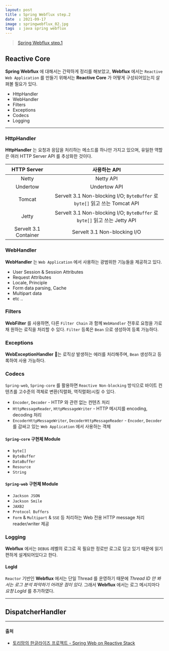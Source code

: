 ```yaml
---
layout: post
title : Spring Webflux step.2
date  : 2021-09-17
image : springwebflux_02.jpg
tags  : java spring webflux
---
```


> [Spring Webflux step.1](/2021/08/31/Spring_Webflux_01)

## Reactive Core
**Spring Webflux** 에 대해서는 간략하게 정리를 해보았고, **Webflux** 에서는 `Reactive Web Application` 를 만들기 위해서는 **Reactive Core** 가 어떻게 구성되어있는지 살펴볼 필요가 있다.

- HttpHandler
- WebHandler
- Filters
- Exceptions
- Codecs
- Logging

---

### HttpHandler
**HttpHandler** 는 요청과 응답을 처리하는 메소드를 하나만 가지고 있으며, 유일한 역할은 여러 HTTP Server API 를 추상화한 것이다.

| HTTP Server | 사용하는 API |
| :---: | :---: |
| Netty | Netty API |
| Undertow | Undertow API |
| Tomcat | Servelt 3.1 Non-blocking I/O; `ByteBuffer` 로 `byte[]` 읽고 쓰는 Tomcat API |
| Jetty | Servelt 3.1 Non-blocking I/O; `ByteBuffer` 로 `byte[]` 읽고 쓰는 Jetty API |
| Servelt 3.1 Container | Servelt 3.1 Non-blocking I/O |

### WebHandler
**WebHandler** 는 `Web Application` 에서 사용하는 광범위한 기능들을 제공하고 있다.

- User Session & Session Attributes
- Request Attributes
- Locale, Principle
- Form data parsing, Cache
- Multipart data
- etc ..

### Filters
**WebFilter** 를 사용하면, 다른 `Filter Chain` 과 함께 `WebHandler` 전후로 요청을 가로채 원하는 로직을 처리할 수 있다. `Filter` 등록은 `Bean` 으로 생성하여 등록 가능하다.

### Exceptions
**WebExceptionHandler** 는 로직상 발생하는 에러를 처리해주며, `Bean` 생성하고 등록하여 사용 가능하다.

### Codecs
`Spring-web`, `Spring-core` 를 활용하면 `Reactive Non-blocking` 방식으로 바이트 컨텐츠를 고수준의 객체로 변환(직렬화, 역직렬화)시킬 수 있다.

- `Encoder`, `Decoder` - HTTP 와 관련 없는 컨텐츠 처리
- `HttpMessageReader`, `HttpMessageWriter` - HTTP 메시지를 encoding, decoding 처리
- `EncoderHttpMessageWriter`, `DecoderHttpMessageReader` - `Encoder`, `Decoder` 를 감싸고 있는 `Web Application` 에서 사용하는 객체

#### `Spring-core` 구현체 Module
- `byte[]`
- `ByteBuffer`
- `DataBuffer`
- `Resource`
- `String`

#### `Spring-web` 구현체 Module
- `Jackson JSON`
- `Jackson Smile`
- `JAXB2`
- `Protocol Buffers`
- `Form` & `Multipart` & `SSE` 등 처리하는 Web 전용 HTTP message 처리 reader/writer 제공

### Logging
**Webflux** 에서는 `DEBUG` 레벨의 로그로 꼭 필요한 정로만 로그로 담고 있기 때문에 읽기 편하게 설계되어있다고 한다.

#### LogId
`Reactor` 기반인 **Webflux** 에서는 단일 Thread 를 운영하기 때문에 *Thread ID 만 봐서는 로그 분석 파악하기 어려운 점이 있다.* 그래서 **Webflux** 에서는 로그 메시지마다 *요청 LogId* 를 추가하였다.

---

## DispatcherHandler



---

#### 출처
- [토리맘의 한글라이즈 프로젝트 - Spring Web on Reactive Stack](https://godekdls.github.io/Reactive%20Spring/springwebflux/)
